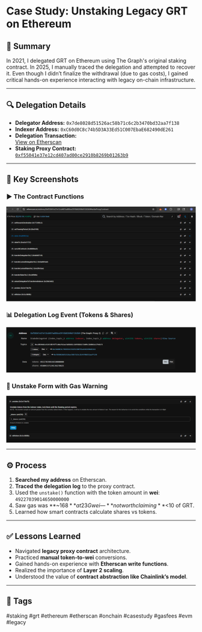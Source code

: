 # Case Study: Unstaking Legacy GRT on Ethereum

## 🧠 Summary
In 2021, I delegated GRT on Ethereum using The Graph's original staking contract. In 2025, I manually traced the delegation and attempted to recover it. Even though I didn’t finalize the withdrawal (due to gas costs), I gained critical hands-on experience interacting with legacy on-chain infrastructure.

---

## 🔍 Delegation Details
- **Delegator Address:** `0x7de8028d51526ac58b71c6c2b3470bd32aa7f138`
- **Indexer Address:** `0xC60d0C8c74b5D3A33Ed51C007EbaE682490dE261`
- **Delegation Transaction:**  
  [View on Etherscan](https://etherscan.io/tx/0x4ab870ea83cab8075952a2ea905a7a050b6005fa4393e933d3f55dfbe8af560a)
- **Staking Proxy Contract:**  
  [`0xf55041e37e12cd407ad00ce2910b8269b01263b9`](https://etherscan.io/address/0xf55041e37e12cd407ad00ce2910b8269b01263b9#writeProxyContract)

---

## 🧠 Key Screenshots

### ▶️ The Contract Functions
![Etherscan Contract Functions](./Screenshot_2025-06-23_133807.png)

### 📊 Delegation Log Event (Tokens & Shares)
![Delegation Log](./Screenshot_2025-06-23_134759.png)

### 🧾 Unstake Form with Gas Warning
![Unstake UI](./Screenshot_2025-06-23_135546.png)

---

## ⚙️ Process

1. **Searched my address** on Etherscan.
2. **Traced the delegation log** to the proxy contract.
3. Used the `unstake()` function with the token amount in **wei**:  
   `49227039014650000000`
4. Saw gas was **~$168** at 23 Gwei — **not worth claiming** <$10 of GRT.
5. Learned how smart contracts calculate shares vs tokens.

---

## ✅ Lessons Learned

- Navigated **legacy proxy contract** architecture.
- Practiced **manual token-to-wei** conversions.
- Gained hands-on experience with **Etherscan write functions**.
- Realized the importance of **Layer 2 scaling**.
- Understood the value of **contract abstraction like Chainlink’s model**.

---

## 🧰 Tags
#staking #grt #ethereum #etherscan #onchain #casestudy #gasfees #evm #legacy
